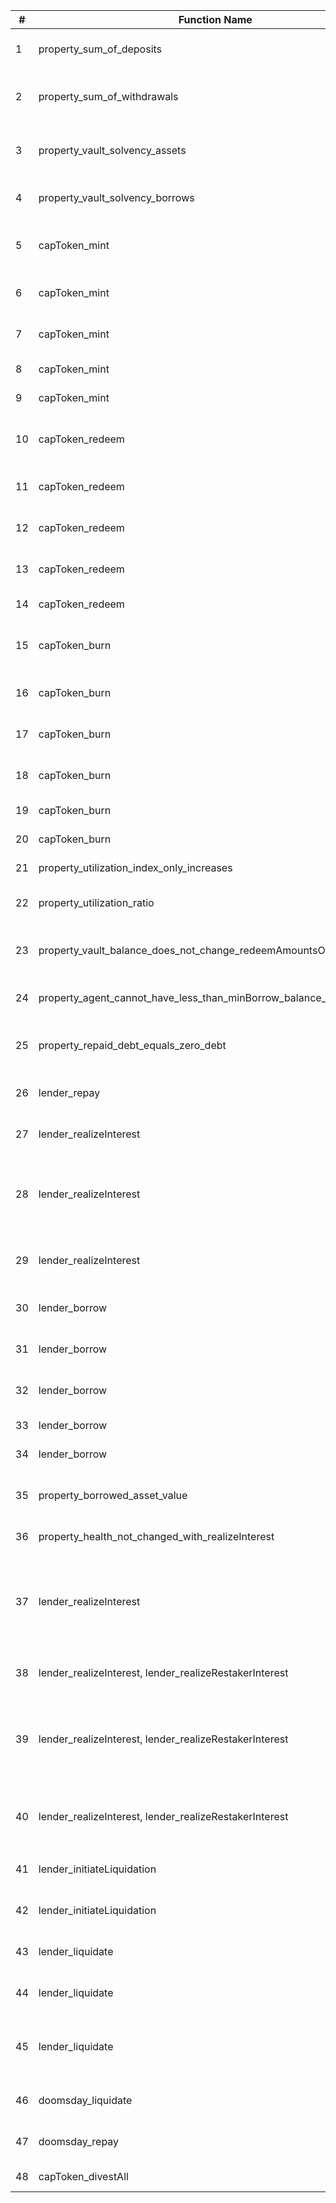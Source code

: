 | #  | Function Name | Property Description | Passing |
|----|--------------|---------------------|----------|
| 1  | property_sum_of_deposits | Sum of deposits is less than or equal to total supply | |
| 2  | property_sum_of_withdrawals | Sum of deposits + sum of withdrawals is less than or equal to total supply | |
| 3  | property_vault_solvency_assets | totalSupplies for a given asset is always <= vault balance + totalBorrows + fractionalReserveBalance | |
| 4  | property_vault_solvency_borrows | totalSupplies for a given asset is always >= totalBorrows | |
| 5  | capToken_mint | User can always mint cap token if they have sufficient balance of depositing asset | |
| 6  | capToken_mint | User always receives at least the minimum amount out | |
| 7  | capToken_mint | User always receives at most the expected amount out | |
| 8  | capToken_mint | Fees are always nonzero when minting | |
| 9  | capToken_mint | Fees are always <= the amount out | |
| 10 | capToken_redeem | User can always redeem cap token if they have sufficient balance of cap token | |
| 11 | capToken_redeem | User always receives at least the minimum amount out | |
| 12 | capToken_redeem | User always receives at most the expected amount out | |
| 13 | capToken_redeem | Total cap supply decreases by no more than the amount out | |
| 14 | capToken_redeem | Fees are always <= the amount out | |
| 15 | capToken_burn | User can always burn cap token if they have sufficient balance of cap token | |
| 16 | capToken_burn | User always receives at least the minimum amount out | |
| 17 | capToken_burn | User always receives at most the expected amount out | |
| 18 | capToken_burn | Total cap supply decreases by no more than the amount out | |
| 19 | capToken_burn | Fees are always nonzero when burning | |
| 20 | capToken_burn | Fees are always <= the amount out | |
| 21 | property_utilization_index_only_increases | Utilization index only increases | |
| 22 | property_utilization_ratio | Utilization ratio only increases after a borrow or realizing interest | |
| 23 | property_vault_balance_does_not_change_redeemAmountsOut | If the vault invests/divests it shouldn't change the redeem amounts out | |
| 24 | property_agent_cannot_have_less_than_minBorrow_balance_of_debt_token | Agent can never have less than minBorrow balance of debt token | |
| 25 | property_repaid_debt_equals_zero_debt | If all users have repaid their debt (have 0 DebtToken balance), reserve.debt == 0 | |
| 26 | lender_repay | Repay should never revert due to under/overflow | |
| 27 | lender_realizeInterest | agent's total debt should not change when interest is realized | |
| 28 | lender_realizeInterest | vault debt should increase by the same amount that the underlying asset in the vault decreases when interest is realized | |
| 29 | lender_realizeInterest | vault debt and total borrows should increase by the same amount after a call to `realizeInterest` | |
| 30 | lender_borrow | Asset cannot be borrowed when it is paused | |
| 31 | lender_borrow | Borrower should be healthy after borrowing (self-liquidation) | |
| 32 | lender_borrow | Borrower asset balance should increase after borrowing | |
| 33 | lender_borrow | Borrower debt should increase after borrowing | |
| 34 | lender_borrow | Total borrows should increase after borrowing | |
| 35 | property_borrowed_asset_value | loaned assets value < delegations value (strictly) or the position is liquidatable | |
| 36 | property_health_not_changed_with_realizeInterest | health should not change when interest is realized | |
| 37 | lender_realizeInterest | realizeInterest should only revert with `ZeroRealization()` if paused or `totalUnrealizedInterest == 0`, otherwise should always update the realization value | |
| 38 | lender_realizeInterest, lender_realizeRestakerInterest | agent's total debt should not change when interest is realized | |
| 39 | lender_realizeInterest, lender_realizeRestakerInterest | vault debt should increase by the same amount that the underlying asset in the vault decreases when restaker interest is realized | |
| 40 | lender_realizeInterest, lender_realizeRestakerInterest | vault debt and total borrows should increase by the same amount after a call to `realizeRestakerInterest` | |
| 41 | lender_initiateLiquidation | agent should not be liquidatable with health > 1e27 | |
| 42 | lender_initiateLiquidation | Agent should always be liquidatable if it is unhealthy | |
| 43 | lender_liquidate | agent should not be liquidatable with health > 1e27 | |
| 44 | lender_liquidate | Liquidations should always improve the health factor | |
| 45 | lender_liquidate | Emergency liquidations should always be available when emergency health is below 1e27 | |
| 46 | doomsday_liquidate | Liquidate should always succeed for liquidatable agent | |
| 47 | doomsday_repay | Repay should always succeed for agent that has debt | |
| 48 | capToken_divestAll | ERC4626 must always be divestable | |